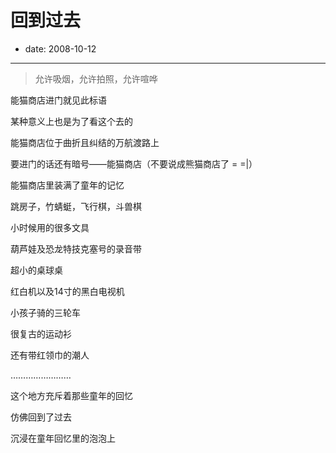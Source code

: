 # 回到过去

- date: 2008-10-12

--------------------------


> 允许吸烟，允许拍照，允许喧哗



能猫商店进门就见此标语

某种意义上也是为了看这个去的

能猫商店位于曲折且纠结的万航渡路上

要进门的话还有暗号——能猫商店（不要说成熊猫商店了 = =|）



能猫商店里装满了童年的记忆

跳房子，竹蜻蜓，飞行棋，斗兽棋

小时候用的很多文具

葫芦娃及恐龙特技克塞号的录音带

超小的桌球桌

红白机以及14寸的黑白电视机

小孩子骑的三轮车

很复古的运动衫

还有带红领巾的潮人

……………………



这个地方充斥着那些童年的回忆

仿佛回到了过去





沉浸在童年回忆里的泡泡上
